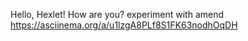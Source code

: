 Hello, Hexlet! How are you?
experiment with amend
https://asciinema.org/a/u1lzgA8PLf8S1FK63nodhOqDH
